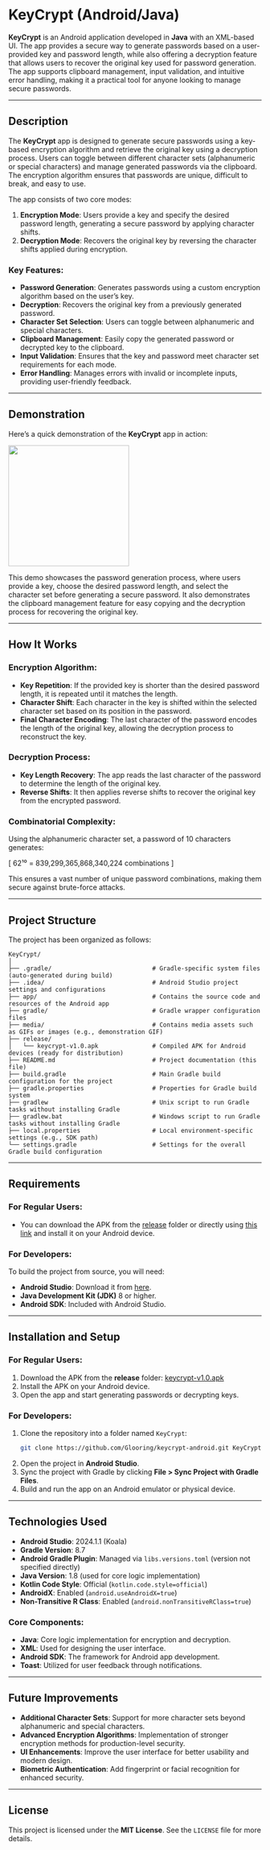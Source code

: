 # **KeyCrypt (Android/Java)**

**KeyCrypt** is an Android application developed in **Java** with an XML-based UI. The app provides a secure way to generate passwords based on a user-provided key and password length, while also offering a decryption feature that allows users to recover the original key used for password generation. The app supports clipboard management, input validation, and intuitive error handling, making it a practical tool for anyone looking to manage secure passwords.

---

## **Description**

The **KeyCrypt** app is designed to generate secure passwords using a key-based encryption algorithm and retrieve the original key using a decryption process. Users can toggle between different character sets (alphanumeric or special characters) and manage generated passwords via the clipboard. The encryption algorithm ensures that passwords are unique, difficult to break, and easy to use.

The app consists of two core modes:
1. **Encryption Mode**: Users provide a key and specify the desired password length, generating a secure password by applying character shifts.
2. **Decryption Mode**: Recovers the original key by reversing the character shifts applied during encryption.

### **Key Features**:
- **Password Generation**: Generates passwords using a custom encryption algorithm based on the user’s key.
- **Decryption**: Recovers the original key from a previously generated password.
- **Character Set Selection**: Users can toggle between alphanumeric and special characters.
- **Clipboard Management**: Easily copy the generated password or decrypted key to the clipboard.
- **Input Validation**: Ensures that the key and password meet character set requirements for each mode.
- **Error Handling**: Manages errors with invalid or incomplete inputs, providing user-friendly feedback.

---

## **Demonstration**

Here’s a quick demonstration of the **KeyCrypt** app in action:

<img src="media/keycrypt_demo.mp4" width="240">

This demo showcases the password generation process, where users provide a key, choose the desired password length, and select the character set before generating a secure password. It also demonstrates the clipboard management feature for easy copying and the decryption process for recovering the original key.

---

## **How It Works**

### **Encryption Algorithm**:
- **Key Repetition**: If the provided key is shorter than the desired password length, it is repeated until it matches the length.
- **Character Shift**: Each character in the key is shifted within the selected character set based on its position in the password.
- **Final Character Encoding**: The last character of the password encodes the length of the original key, allowing the decryption process to reconstruct the key.

### **Decryption Process**:
- **Key Length Recovery**: The app reads the last character of the password to determine the length of the original key.
- **Reverse Shifts**: It then applies reverse shifts to recover the original key from the encrypted password.

### **Combinatorial Complexity**:
Using the alphanumeric character set, a password of 10 characters generates:

\[
62¹⁰ = 839,299,365,868,340,224 combinations
\]

This ensures a vast number of unique password combinations, making them secure against brute-force attacks.

---

## **Project Structure**

The project has been organized as follows:

```
KeyCrypt/
│
├── .gradle/                            # Gradle-specific system files (auto-generated during build)
├── .idea/                              # Android Studio project settings and configurations
├── app/                                # Contains the source code and resources of the Android app
├── gradle/                             # Gradle wrapper configuration files
├── media/                              # Contains media assets such as GIFs or images (e.g., demonstration GIF) 
├── release/
│   └── keycrypt-v1.0.apk               # Compiled APK for Android devices (ready for distribution)
├── README.md                           # Project documentation (this file)
├── build.gradle                        # Main Gradle build configuration for the project
├── gradle.properties                   # Properties for Gradle build system
├── gradlew                             # Unix script to run Gradle tasks without installing Gradle
├── gradlew.bat                         # Windows script to run Gradle tasks without installing Gradle
├── local.properties                    # Local environment-specific settings (e.g., SDK path)
└── settings.gradle                     # Settings for the overall Gradle build configuration
```

---

## **Requirements**

### **For Regular Users**:
- You can download the APK from the [release](release/keycrypt-v1.0.apk) folder or directly using [this link](https://github.com/Glooring/keycrypt-android/raw/refs/heads/main/release/keycrypt-v1.0.apk) and install it on your Android device.

### **For Developers**:
To build the project from source, you will need:
- **Android Studio**: Download it from [here](https://developer.android.com/studio).
- **Java Development Kit (JDK)** 8 or higher.
- **Android SDK**: Included with Android Studio.

---

## **Installation and Setup**

### **For Regular Users**:
1. Download the APK from the **release** folder: [keycrypt-v1.0.apk](release/keycrypt-v1.0.apk)
2. Install the APK on your Android device.
3. Open the app and start generating passwords or decrypting keys.

### **For Developers**:
1. Clone the repository into a folder named `KeyCrypt`:
   ```bash
   git clone https://github.com/Glooring/keycrypt-android.git KeyCrypt
   ```
2. Open the project in **Android Studio**.
3. Sync the project with Gradle by clicking **File > Sync Project with Gradle Files**.
4. Build and run the app on an Android emulator or physical device.

---

## **Technologies Used**

- **Android Studio**: 2024.1.1 (Koala)
- **Gradle Version**: 8.7
- **Android Gradle Plugin**: Managed via `libs.versions.toml` (version not specified directly)
- **Java Version**: 1.8 (used for core logic implementation)
- **Kotlin Code Style**: Official (`kotlin.code.style=official`)
- **AndroidX**: Enabled (`android.useAndroidX=true`)
- **Non-Transitive R Class**: Enabled (`android.nonTransitiveRClass=true`)

### Core Components:
- **Java**: Core logic implementation for encryption and decryption.
- **XML**: Used for designing the user interface.
- **Android SDK**: The framework for Android app development.
- **Toast**: Utilized for user feedback through notifications.

---

## **Future Improvements**

- **Additional Character Sets**: Support for more character sets beyond alphanumeric and special characters.
- **Advanced Encryption Algorithms**: Implementation of stronger encryption methods for production-level security.
- **UI Enhancements**: Improve the user interface for better usability and modern design.
- **Biometric Authentication**: Add fingerprint or facial recognition for enhanced security.

---

## **License**

This project is licensed under the **MIT License**. See the `LICENSE` file for more details.